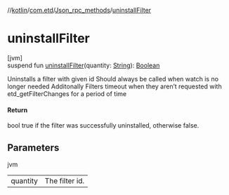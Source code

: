 //[kotlin](../../../index.md)/[com.etd](../index.md)/[Json_rpc_methods](index.md)/[uninstallFilter](uninstall-filter.md)

# uninstallFilter

[jvm]\
suspend fun [uninstallFilter](uninstall-filter.md)(quantity: [String](https://kotlinlang.org/api/latest/jvm/stdlib/kotlin/-string/index.html)): [Boolean](https://kotlinlang.org/api/latest/jvm/stdlib/kotlin/-boolean/index.html)

Uninstalls a filter with given id Should always be called when watch is no longer needed Additonally Filters timeout when they aren’t requested with etd_getFilterChanges for a period of time

#### Return

bool true if the filter was successfully uninstalled, otherwise false.

## Parameters

jvm

| | |
|---|---|
| quantity | The filter id. |
